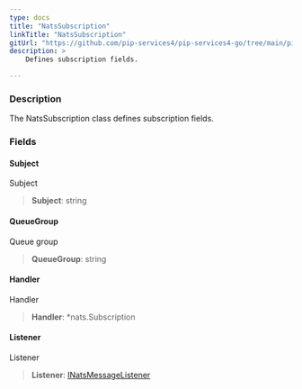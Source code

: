 ```yaml
---
type: docs
title: "NatsSubscription"
linkTitle: "NatsSubscription"
gitUrl: "https://github.com/pip-services4/pip-services4-go/tree/main/pip-services4-nats-go"
description: >
    Defines subscription fields.

---
```


### Description

The NatsSubscription class defines subscription fields.


### Fields

<span class="hide-title-link">

#### Subject
Subject
> **Subject**: string
#### QueueGroup
Queue group
> **QueueGroup**: string
#### Handler
Handler
> **Handler**: *nats.Subscription
#### Listener
Listener
> **Listener**: [INatsMessageListener](../inats_message_listener)

</span>

